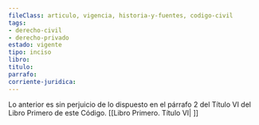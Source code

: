 ```yaml
---
fileClass: articulo, vigencia, historia-y-fuentes, codigo-civil
tags:
- derecho-civil
- derecho-privado
estado: vigente
tipo: inciso
libro:
titulo:
parrafo:
corriente-juridica:
---
```

Lo anterior es sin perjuicio de lo dispuesto en el párrafo 2 del Título VI del Libro Primero de este Código. [[Libro Primero. Título VI| ]]